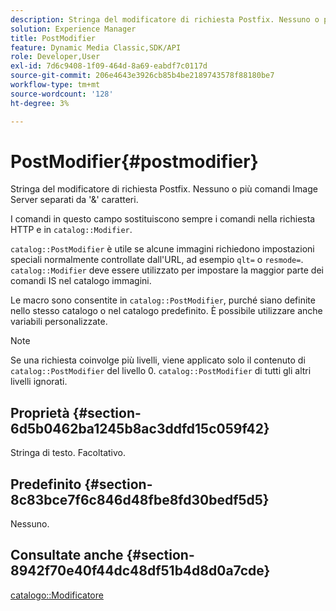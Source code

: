 ```yaml
---
description: Stringa del modificatore di richiesta Postfix. Nessuno o più comandi Image Server separati da '&' caratteri.
solution: Experience Manager
title: PostModifier
feature: Dynamic Media Classic,SDK/API
role: Developer,User
exl-id: 7d6c9408-1f09-464d-8a69-eabdf7c0117d
source-git-commit: 206e4643e3926cb85b4be2189743578f88180be7
workflow-type: tm+mt
source-wordcount: '128'
ht-degree: 3%

---
```


# PostModifier{#postmodifier}

Stringa del modificatore di richiesta Postfix. Nessuno o più comandi Image Server separati da &#39;&amp;&#39; caratteri.

I comandi in questo campo sostituiscono sempre i comandi nella richiesta HTTP e in `catalog::Modifier`.

`catalog::PostModifier` è utile se alcune immagini richiedono impostazioni speciali normalmente controllate dall&#39;URL, ad esempio `qlt=` o `resmode=`. `catalog::Modifier` deve essere utilizzato per impostare la maggior parte dei comandi IS nel catalogo immagini.

Le macro sono consentite in `catalog::PostModifier`, purché siano definite nello stesso catalogo o nel catalogo predefinito. È possibile utilizzare anche variabili personalizzate.

>[!NOTE]
>
>Se una richiesta coinvolge più livelli, viene applicato solo il contenuto di `catalog::PostModifier` del livello 0. `catalog::PostModifier` di tutti gli altri livelli ignorati.

## Proprietà {#section-6d5b0462ba1245b8ac3ddfd15c059f42}

Stringa di testo. Facoltativo.

## Predefinito {#section-8c83bce7f6c846d48fbe8fd30bedf5d5}

Nessuno.

## Consultate anche {#section-8942f70e40f44dc48df51b4d8d0a7cde}

[catalogo::Modificatore](../../../../../../is-api/image-catalog/image-serving-api-ref/c-image-catalog-reference/c-image-svg-data-reference/c-image-data-reference/r-modifier-cat.md#reference-d2c6884b3a2248fab81a112d27969834)
